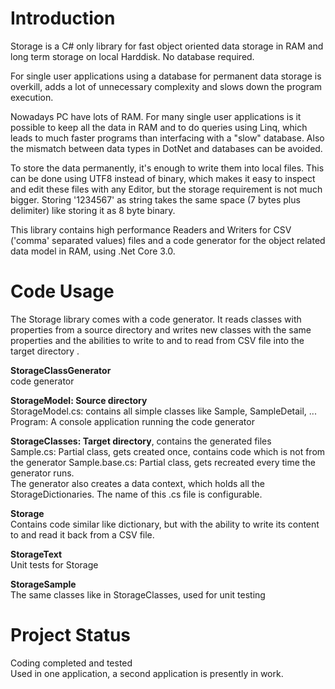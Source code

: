 # Introduction
Storage is a C# only library for fast object oriented data storage in RAM and long term storage on local Harddisk. No database required.

For single user applications using a database for permanent data storage is overkill, adds a lot of unnecessary complexity and slows
down the program execution.

Nowadays PC have lots of RAM. For many single user applications is it possible to keep all the data in RAM and to do queries using Linq, 
which leads to much faster programs than interfacing with a "slow" database. Also the mismatch between data types in DotNet and databases
can be avoided.

To store the data permanently, it's enough to write them into local files. This can be done using UTF8 instead of binary, which
makes it easy to inspect and edit these files with any Editor, but the storage requirement is not much bigger. Storing '1234567' as string
takes the same space (7 bytes plus delimiter) like storing it as 8 byte binary.

This library contains high performance Readers and Writers for CSV ('comma' separated values) files and a code generator for the 
object related data model in RAM, using .Net Core 3.0.

# Code Usage
The Storage library comes with a code generator. It reads classes with properties from a source
directory and writes new classes with the same properties and the 
abilities to write to and to read from CSV file into the target directory .

**StorageClassGenerator**  
code generator

**StorageModel: Source directory**  
StorageModel.cs: contains all simple classes like Sample, SampleDetail, ...  
Program: A console application running the code generator

**StorageClasses: Target directory**, contains the generated files  
Sample.cs: Partial class, gets created once, contains code which is not from the generator
Sample.base.cs: Partial class, gets recreated every time the generator runs.  
The generator also creates a data context, which holds all the StorageDictionaries. The
name of this .cs file is configurable.

**Storage**  
Contains code similar like dictionary, but with the ability to write its content to and read 
it back from a CSV file.

**StorageText**  
Unit tests for Storage

**StorageSample**  
The same classes like in StorageClasses, used for unit testing

# Project Status
Coding completed and tested  
Used in one application, a second application is presently in work.
 

